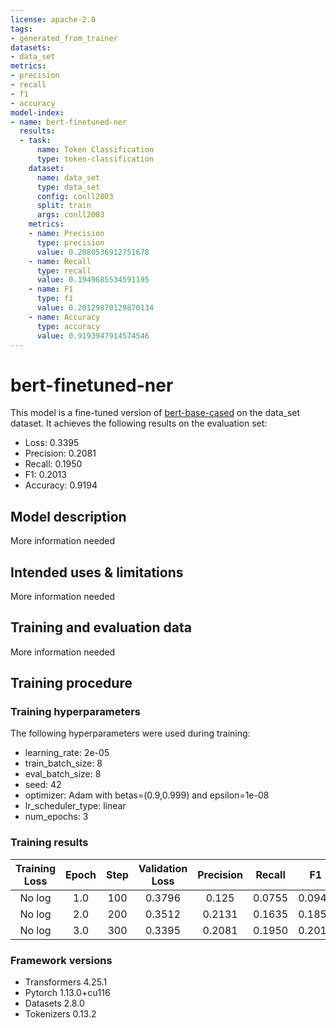 ```yaml
---
license: apache-2.0
tags:
- generated_from_trainer
datasets:
- data_set
metrics:
- precision
- recall
- f1
- accuracy
model-index:
- name: bert-finetuned-ner
  results:
  - task:
      name: Token Classification
      type: token-classification
    dataset:
      name: data_set
      type: data_set
      config: conll2003
      split: train
      args: conll2003
    metrics:
    - name: Precision
      type: precision
      value: 0.2080536912751678
    - name: Recall
      type: recall
      value: 0.1949685534591195
    - name: F1
      type: f1
      value: 0.20129870129870134
    - name: Accuracy
      type: accuracy
      value: 0.9193947914574546
---
```


<!-- This model card has been generated automatically according to the information the Trainer had access to. You
should probably proofread and complete it, then remove this comment. -->

# bert-finetuned-ner

This model is a fine-tuned version of [bert-base-cased](https://huggingface.co/bert-base-cased) on the data_set dataset.
It achieves the following results on the evaluation set:
- Loss: 0.3395
- Precision: 0.2081
- Recall: 0.1950
- F1: 0.2013
- Accuracy: 0.9194

## Model description

More information needed

## Intended uses & limitations

More information needed

## Training and evaluation data

More information needed

## Training procedure

### Training hyperparameters

The following hyperparameters were used during training:
- learning_rate: 2e-05
- train_batch_size: 8
- eval_batch_size: 8
- seed: 42
- optimizer: Adam with betas=(0.9,0.999) and epsilon=1e-08
- lr_scheduler_type: linear
- num_epochs: 3

### Training results

| Training Loss | Epoch | Step | Validation Loss | Precision | Recall | F1     | Accuracy |
|:-------------:|:-----:|:----:|:---------------:|:---------:|:------:|:------:|:--------:|
| No log        | 1.0   | 100  | 0.3796          | 0.125     | 0.0755 | 0.0941 | 0.9152   |
| No log        | 2.0   | 200  | 0.3512          | 0.2131    | 0.1635 | 0.1851 | 0.9208   |
| No log        | 3.0   | 300  | 0.3395          | 0.2081    | 0.1950 | 0.2013 | 0.9194   |


### Framework versions

- Transformers 4.25.1
- Pytorch 1.13.0+cu116
- Datasets 2.8.0
- Tokenizers 0.13.2
